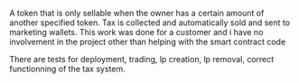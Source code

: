 A token that is only sellable when the owner has a certain amount of another specified token. Tax is collected and automatically sold and sent to marketing wallets. This work was done for a customer and i have no involvement in the project other than helping with the smart contract code

There are tests for deployment, trading, lp creation, lp removal, correct functionning of the tax system.